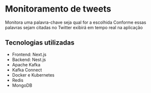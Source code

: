 # Monitoramento de tweets

Monitora uma palavra-chave seja qual for a escolhida
Conforme essas palavras sejam citadas no Twitter exibirá em tempo real na aplicação

## Tecnologias utilizadas

- Frontend: Next.js
- Backend: Nest.js
- Apache Kafka
- Kafka Connect
- Docker e Kubernetes
- Redis
- MongoDB
